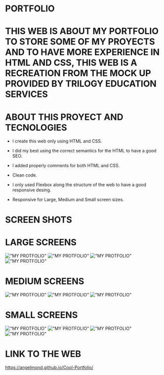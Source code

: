 # PORTFOLIO

# THIS WEB IS ABOUT MY PORTFOLIO TO STORE SOME OF MY PROYECTS AND TO HAVE MORE EXPERIENCE IN HTML AND CSS, THIS WEB IS A RECREATION FROM THE MOCK UP PROVIDED BY TRILOGY EDUCATION SERVICES


# ABOUT THIS PROYECT AND TECNOLOGIES

* I create this web only using HTML and CSS.

* I did my best using the correct semantics for the HTML
to have a good SEO.

* I added properly comments for both HTML and CSS.

* Clean code.

* I only used Flexbox along the structure of the web to have a good responsive desing.

* Responsive for Large, Medium and Small screen sizes.


# SCREEN SHOTS 

# LARGE SCREENS

!["MY PROTFOLIO"](assets/screenshots/large1.jpg)
!["MY PROTFOLIO"](assets/screenshots/large2.jpg)
!["MY PROTFOLIO"](assets/screenshots/large3.jpg)
!["MY PROTFOLIO"](assets/screenshots/large4.jpg)

# MEDIUM SCREENS 

!["MY PROTFOLIO"](assets/screenshots/medium1.jpg)
!["MY PROTFOLIO"](assets/screenshots/medium2.jpg)
!["MY PROTFOLIO"](assets/screenshots/medium3.jpg)

# SMALL SCREENS

!["MY PROTFOLIO"](assets/screenshots/small1.jpg)
!["MY PROTFOLIO"](assets/screenshots/small2.jpg)
!["MY PROTFOLIO"](assets/screenshots/small3.jpg)
!["MY PROTFOLIO"](assets/screenshots/small4.jpg)

# LINK TO THE WEB
https://angelmond.github.io/Cool-Portfolio/
